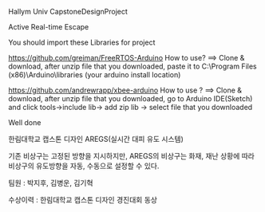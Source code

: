 Hallym Univ CapstoneDesignProject

Active Real-time Escape

You should import these Libraries for project

https://github.com/greiman/FreeRTOS-Arduino
How to use? ==> Clone & download, after unzip file that you downloaded, paste it to C:\Program Files (x86)\Arduino\libraries
(your arduino install location)

https://github.com/andrewrapp/xbee-arduino How to use ? ==> Clone & download, after unzip file that you downloaded, go to Arduino IDE(Sketch) and click tools->include lib-> add zip lib -> select file that you downloaded

Well done


한림대학교 캡스톤 디자인 AREGS(실시간 대피 유도 시스템)

기존 비상구는 고정된 방향을 지시하지만, AREGS의 비상구는 화재, 재난 상황에 따라 비상구의 유도방향을 자동, 수동으로 설정할 수 있다.



팀원 : 박지후, 김병운, 김기혁



수상이력 : 한림대학교 캡스톤 디자인 경진대회 동상


